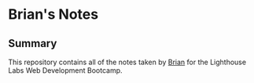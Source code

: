 # Brian's Notes

## Summary

This repository contains all of the notes taken by [Brian](https://github.com/kolpp15) for the Lighthouse Labs Web Development Bootcamp. 

